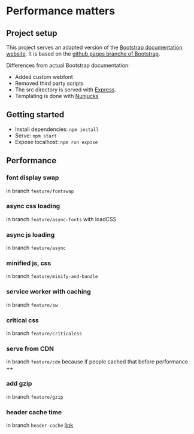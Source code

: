 # Performance matters

## Project setup

This project serves an adapted version of the [Bootstrap documentation website](http://getbootstrap.com/). It is based on the [github pages branche of Bootstrap](https://github.com/twbs/bootstrap/tree/gh-pages). 

Differences from actual Bootstrap documentation:

- Added custom webfont
- Removed third party scripts
- The src directory is served with [Express](https://expressjs.com/).
- Templating is done with [Nunjucks](https://mozilla.github.io/nunjucks/)

## Getting started

- Install dependencies: `npm install`
- Serve: `npm start`
- Expose localhost: `npm run expose`

## Performance

### font display swap
in branch `feature/fontswap`

### async css loading
in branch `feature/async-fonts`
with loadCSS

### async js loading
in branch `feature/async`

### minified js, css
in branch `feature/minify-and-bundle`

### service worker with caching
in branch `feature/sw`

### critical css
in branch `feature/criticalcss`

### serve from CDN 
in branch `feature/cdn`
because if people cached that before performance ++

### add gzip
in branch `feature/gzip`

### header cache time
in branch `header-cache`
[link](https://developers.google.com/web/fundamentals/performance/optimizing-content-efficiency/http-caching)
